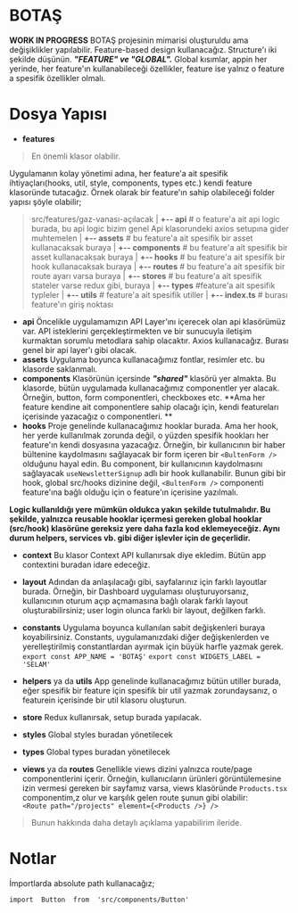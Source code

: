 # BOTAŞ

**WORK IN PROGRESS** BOTAŞ projesinin mimarisi oluşturuldu ama değişiklikler
yapılabilir. Feature-based design kullanacağız. Structure'ı iki şekilde düşünün.
**_"FEATURE" ve "GLOBAL"._** Global kısımlar, appin her yerinde, her feature'ın
kullanabileceği özellikler, feature ise yalnız o feature a spesifik özellikler
olmalı.

# Dosya Yapısı

- **features**

> En önemli klasor olabilir.

Uygulamanın kolay yönetimi adına, her feature'a ait spesifik ihtiyaçları(hooks,
util, style, components, types etc.) kendi feature klasoründe tutacağız. Örnek
olarak bir feature'ın sahip olabileceği folder yapısı şöyle olabilir;

> src/features/gaz-vanası-açılacak | **+-- api** # o feature'a ait api logic
> burada, bu api logic bizim genel Api klasorundeki axios setupına gider
> muhtemelen | **+-- assets** # bu feature'a ait spesifik bir asset
> kullanacaksak buraya | **+-- components** # bu feature'a ait spesifik bir
> asset kullanacaksak buraya | **+-- hooks** # bu feature'a ait spesifik bir
> hook kullanacaksak buraya | **+-- routes** # bu feature'a ait spesifik bir
> route ayarı varsa buraya | **+-- stores** # bu feature'a ait spesifik stateler
> varse redux gibi, buraya | **+-- types** #feature'a ait spesifik typleler |
> **+-- utils** # feature'a ait spesifik utiller | **+-- index.ts** # burası
> feature'ın giriş noktası

- **api** Öncelikle uygulamamızın API Layer’ını içerecek olan api klasörümüz
  var. API isteklerini gerçekleştirmekten ve bir sunucuyla iletişim kurmaktan
  sorumlu metodlara sahip olacaktır. Axios kullanacağız. Burası genel bir api
  layer'ı gibi olacak.
- **assets** Uygulama boyunca kullanacağımız fontlar, resimler etc. bu klasorde
  saklanmalı.
- **components** Klasörünün içersinde **_"shared"_** klasörü yer almakta. Bu
  klasorde, bütün uygulamada kullanacağımız componentler yer alacak. Örneğin,
  button, form componentleri, checkboxes etc. **Ama her feature kendine ait
  componentlere sahip olacağı için, kendi featureları içerisinde yazacağız o
  componentleri. **
- **hooks** Proje genelinde kullanacağımız hooklar burada. Ama her hook, her
  yerde kullanılmak zorunda değil, o yüzden spesifik hookları her feature'ın
  kendi dosyasına yazacağız. Örneğin, bir kullanıcının bir haber bültenine
  kaydolmasını sağlayacak bir form içeren bir `<BultenForm />` olduğunu hayal
  edin. Bu component, bir kullanıcının kaydolmasını sağlayacak
  `useNewsletterSignup` adlı bir hook kullanabilir. Bunun gibi bir hook, global
  src/hooks dizinine değil, `<BultenForm />` componenti feature'ına bağlı olduğu
  için o feature'ın içerisine yazılmalı.

**Logic kullanıldığı yere mümkün oldukca yakın şekilde tutulmalıdır. Bu şekilde,
yalnızca reusable hooklar içermesi gereken global hooklar (src/hook) klasörüne
gereksiz yere daha fazla kod eklemeyeceğiz. Aynı durum helpers, services vb.
gibi diğer işlevler için de geçerlidir.**

- **context** Bu klasor Context API kullanırsak diye ekledim. Bütün app
  contextini buradan idare edeceğiz.
- **layout** Adından da anlaşılacağı gibi, sayfalarınız için farklı layoutlar
  burada. Örneğin, bir Dashboard uygulaması oluşturuyorsanız, kullanıcının
  oturum açıp açmamasına bağlı olarak farklı layout oluşturabilirsiniz; user
  login olunca farklı bir layout, değilken farklı.
- **constants** Uygulama boyunca kullanılan sabit değişkenleri buraya
  koyabilirsiniz. Constants, uygulamanızdaki diğer değişkenlerden ve
  yerelleştirilmiş constantlardan ayırmak için büyük harfle yazmak gerek.
  `export const APP_NAME = 'BOTAŞ'` `export const WIDGETS_LABEL = 'SELAM'`

- **helpers** ya da **utils** App genelinde kullanacağımız bütün utiller burada,
  eğer spesifik bir feature için spesifik bir util yazmak zorundaysanız, o
  featurein içerisinde bir util klasoru oluşturun.

- **store** Redux kullanırsak, setup burada yapılacak.

- **styles** Global styles buradan yönetilecek

- **types** Global types buradan yönetilecek

- **views** ya da **routes** Genellikle views dizini yalnızca route/page
  componentlerini içerir. Örneğin, kullanıcıların ürünleri görüntülemesine izin
  vermesi gereken bir sayfamız varsa, views klasöründe `Products.tsx`
  componentim,z olur ve karşılık gelen route şunun gibi olabilir:  
  `<Route path="/projects" element={<Products />} />`

> Bunun hakkında daha detaylı açıklama yapabilirim ileride.

# Notlar

İmportlarda absolute path kullanacağız;

    import  Button  from  'src/components/Button'
